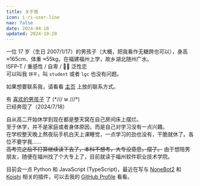 ```yaml
---
title: 关于我
icon: i-ri-user-line
nav: false
date: 2024-04-10
updated: 2024-10-29
---
```


一位 17 岁（生日 2007/1/17）的男孩子（大概，把我看作无糖跨也可以），身高 ≈165cm、体重 ≈55kg，在福建福州上学，故乡湖北随州广水。  
ISFP-T / 重感性 / 自卑 / 🏳️‍🌈 泛性恋  
可以叫我 `饼干`，叫 `student` 或者 `lgc` 也没有问题。

如果想要联系我，请看看 [主页](https://lgc2333.top) 上放的联系方式。

有 [喜欢的男孩子](https://kanochi.cn/) 了 (\*/// w ///\*)  
已经奔现了（2024/7/18）

自从高二开始休学到现在都是整天窝在自己房间床上摆烂。  
至于休学，并不是家庭或者身体原因，而是自己对学习没有一点兴趣。  
在学校整天晚上熬夜玩手机白天上课睡觉，一点学习的劲也没有，干脆就休了。各位不要学我……  
~~高考完之后不打算继续读下去了，本科不想考，大专没意思，摆了。~~ 由于想陪男朋友，随便在福州找了个大专上了，目前就读于福州软件职业技术学院。

目前会一点 Python 和 JavaScript (TypeScript)，最近在写与 [NoneBot2](https://nonebot.dev/) 和 [Koishi](https://koishi.chat/) 相关的插件，可以去我的 [GitHub Profile](https://github.com/lgc2333) 看看。
